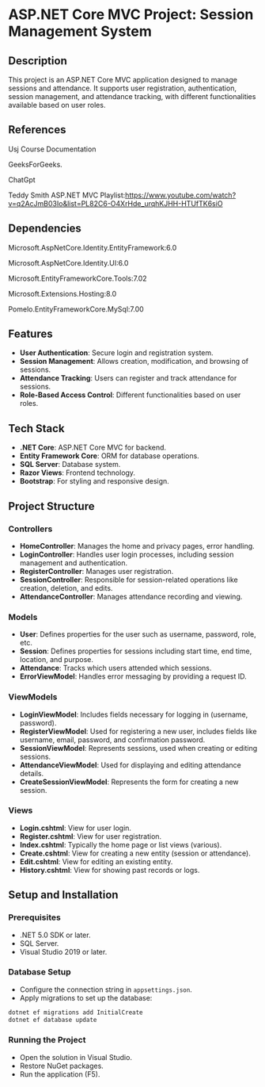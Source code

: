 # ASP.NET Core MVC Project: Session Management System

## Description

This project is an ASP.NET Core MVC application designed to manage sessions and attendance. It supports user registration, authentication, session management, and attendance tracking, with different functionalities available based on user roles.

## References
Usj Course Documentation
  
GeeksForGeeks.

ChatGpt

Teddy Smith ASP.NET MVC Playlist:https://www.youtube.com/watch?v=q2AcJmB03Io&list=PL82C6-O4XrHde_urqhKJHH-HTUfTK6siO 

## Dependencies
Microsoft.AspNetCore.Identity.EntityFramework:6.0

Microsoft.AspNetCore.Identity.UI:6.0

Microsoft.EntityFrameworkCore.Tools:7.02

Microsoft.Extensions.Hosting:8.0

Pomelo.EntityFrameworkCore.MySql:7.00

## Features

- **User Authentication**: Secure login and registration system.
- **Session Management**: Allows creation, modification, and browsing of sessions.
- **Attendance Tracking**: Users can register and track attendance for sessions.
- **Role-Based Access Control**: Different functionalities based on user roles.

## Tech Stack

- **.NET Core**: ASP.NET Core MVC for backend.
- **Entity Framework Core**: ORM for database operations.
- **SQL Server**: Database system.
- **Razor Views**: Frontend technology.
- **Bootstrap**: For styling and responsive design.

## Project Structure

### Controllers

- **HomeController**: Manages the home and privacy pages, error handling.
- **LoginController**: Handles user login processes, including session management and authentication.
- **RegisterController**: Manages user registration.
- **SessionController**: Responsible for session-related operations like creation, deletion, and edits.
- **AttendanceController**: Manages attendance recording and viewing.

### Models

- **User**: Defines properties for the user such as username, password, role, etc.
- **Session**: Defines properties for sessions including start time, end time, location, and purpose.
- **Attendance**: Tracks which users attended which sessions.
- **ErrorViewModel**: Handles error messaging by providing a request ID.

### ViewModels

- **LoginViewModel**: Includes fields necessary for logging in (username, password).
- **RegisterViewModel**: Used for registering a new user, includes fields like username, email, password, and confirmation password.
- **SessionViewModel**: Represents sessions, used when creating or editing sessions.
- **AttendanceViewModel**: Used for displaying and editing attendance details.
- **CreateSessionViewModel**: Represents the form for creating a new session.

### Views

- **Login.cshtml**: View for user login.
- **Register.cshtml**: View for user registration.
- **Index.cshtml**: Typically the home page or list views (various).
- **Create.cshtml**: View for creating a new entity (session or attendance).
- **Edit.cshtml**: View for editing an existing entity.
- **History.cshtml**: View for showing past records or logs.

## Setup and Installation

### Prerequisites

- .NET 5.0 SDK or later.
- SQL Server.
- Visual Studio 2019 or later.

### Database Setup

- Configure the connection string in `appsettings.json`.
- Apply migrations to set up the database:

```bash
dotnet ef migrations add InitialCreate
dotnet ef database update
```

### Running the Project

- Open the solution in Visual Studio.
- Restore NuGet packages.
- Run the application (F5).




